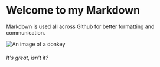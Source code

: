 # Welcome to my Markdown
Markdown is used all across Github for better formatting and communication.

![An image of a donkey](https://static01.nyt.com/images/2015/06/17/us/17TRUMPweb-issues/17TRUMPweb-issues-thumbLarge.jpg)
###### It's great, isn't it?
